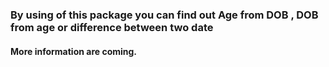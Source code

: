 ### By using of this package you can find out Age from DOB , DOB from age or difference between two date


#### More information are coming.